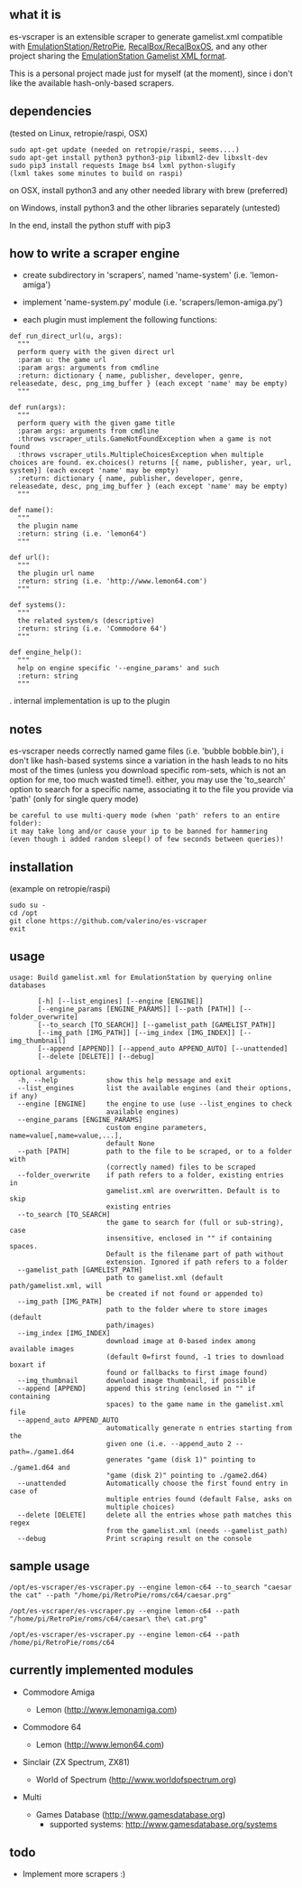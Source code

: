 what it is
----------
es-vscraper is an extensible scraper to generate gamelist.xml compatible with [EmulationStation/RetroPie](https://retropie.org.uk/),  [RecalBox/RecalBoxOS](https://www.recalbox.com/), and any other project sharing the [EmulationStation Gamelist XML format](https://github.com/Aloshi/EmulationStation/blob/master/GAMELISTS.md).

This is a personal project made just for myself (at the moment), since i don't like the available hash-only-based scrapers.

dependencies
------------
(tested on Linux, retropie/raspi, OSX)
~~~~
sudo apt-get update (needed on retropie/raspi, seems....)
sudo apt-get install python3 python3-pip libxml2-dev libxslt-dev
sudo pip3 install requests Image bs4 lxml python-slugify
(lxml takes some minutes to build on raspi)
~~~~
on OSX, install python3 and any other needed library with brew (preferred)

on Windows, install python3 and the other libraries separately (untested)

In the end, install the python stuff with pip3

how to write a scraper engine
---------------------
- create subdirectory in 'scrapers', named 'name-system' (i.e. 'lemon-amiga')

- implement 'name-system.py' module (i.e. 'scrapers/lemon-amiga.py')

- each plugin must implement the following functions:
~~~~
def run_direct_url(u, args):
  """
  perform query with the given direct url
  :param u: the game url
  :param args: arguments from cmdline
  :return: dictionary { name, publisher, developer, genre, releasedate, desc, png_img_buffer } (each except 'name' may be empty)
  """

def run(args):
  """
  perform query with the given game title
  :param args: arguments from cmdline
  :throws vscraper_utils.GameNotFoundException when a game is not found
  :throws vscraper_utils.MultipleChoicesException when multiple choices are found. ex.choices() returns [{ name, publisher, year, url, system}] (each except 'name' may be empty)
  :return: dictionary { name, publisher, developer, genre, releasedate, desc, png_img_buffer } (each except 'name' may be empty)
  """

def name():
  """
  the plugin name
  :return: string (i.e. 'lemon64')
  """

def url():
  """
  the plugin url name
  :return: string (i.e. 'http://www.lemon64.com')
  """

def systems():
  """
  the related system/s (descriptive)
  :return: string (i.e. 'Commodore 64')
  """

def engine_help():
  """
  help on engine specific '--engine_params' and such
  :return: string
  """
~~~~

. internal implementation is up to the plugin

notes
----
es-vscraper needs correctly named game files (i.e. 'bubble bobble.bin'), i don't like hash-based systems since a variation in the hash leads to no hits most of the times (unless you download specific rom-sets, which is not an option for me, too much wasted time!).
either, you may use the 'to_search' option to search for a specific name, associating it to the file you provide via 'path' (only for single query mode)

~~~~
be careful to use multi-query mode (when 'path' refers to an entire folder): 
it may take long and/or cause your ip to be banned for hammering 
(even though i added random sleep() of few seconds between queries)!
~~~~

installation
------------
(example on retropie/raspi)
~~~~
sudo su -
cd /opt
git clone https://github.com/valerino/es-vscraper
exit
~~~~

usage
-----
~~~~
usage: Build gamelist.xml for EmulationStation by querying online databases

       [-h] [--list_engines] [--engine [ENGINE]]
       [--engine_params [ENGINE_PARAMS]] [--path [PATH]] [--folder_overwrite]
       [--to_search [TO_SEARCH]] [--gamelist_path [GAMELIST_PATH]]
       [--img_path [IMG_PATH]] [--img_index [IMG_INDEX]] [--img_thumbnail]
       [--append [APPEND]] [--append_auto APPEND_AUTO] [--unattended]
       [--delete [DELETE]] [--debug]

optional arguments:
  -h, --help            show this help message and exit
  --list_engines        list the available engines (and their options, if any)
  --engine [ENGINE]     the engine to use (use --list_engines to check
                        available engines)
  --engine_params [ENGINE_PARAMS]
                        custom engine parameters, name=value[,name=value,...],
                        default None
  --path [PATH]         path to the file to be scraped, or to a folder with
                        (correctly named) files to be scraped
  --folder_overwrite    if path refers to a folder, existing entries in
                        gamelist.xml are overwritten. Default is to skip
                        existing entries
  --to_search [TO_SEARCH]
                        the game to search for (full or sub-string), case
                        insensitive, enclosed in "" if containing spaces.
                        Default is the filename part of path without
                        extension. Ignored if path refers to a folder
  --gamelist_path [GAMELIST_PATH]
                        path to gamelist.xml (default path/gamelist.xml, will
                        be created if not found or appended to)
  --img_path [IMG_PATH]
                        path to the folder where to store images (default
                        path/images)
  --img_index [IMG_INDEX]
                        download image at 0-based index among available images
                        (default 0=first found, -1 tries to download boxart if
                        found or fallbacks to first image found)
  --img_thumbnail       download image thumbnail, if possible
  --append [APPEND]     append this string (enclosed in "" if containing
                        spaces) to the game name in the gamelist.xml file
  --append_auto APPEND_AUTO
                        automatically generate n entries starting from the
                        given one (i.e. --append_auto 2 --path=./game1.d64
                        generates "game (disk 1)" pointing to ./game1.d64 and
                        "game (disk 2)" pointing to ./game2.d64)
  --unattended          Automatically choose the first found entry in case of
                        multiple entries found (default False, asks on
                        multiple choices)
  --delete [DELETE]     delete all the entries whose path matches this regex
                        from the gamelist.xml (needs --gamelist_path)
  --debug               Print scraping result on the console
~~~~

sample usage
------------
~~~~
/opt/es-vscraper/es-vscraper.py --engine lemon-c64 --to_search "caesar the cat" --path "/home/pi/RetroPie/roms/c64/caesar.prg"

/opt/es-vscraper/es-vscraper.py --engine lemon-c64 --path "/home/pi/RetroPie/roms/c64/caesar\ the\ cat.prg"

/opt/es-vscraper/es-vscraper.py --engine lemon-c64 --path /home/pi/RetroPie/roms/c64
~~~~

currently implemented modules
-----------------------------
- Commodore Amiga
  - Lemon (http://www.lemonamiga.com)

- Commodore 64
  - Lemon (http://www.lemon64.com)

- Sinclair (ZX Spectrum, ZX81)
  - World of Spectrum (http://www.worldofspectrum.org)

- Multi
  - Games Database (http://www.gamesdatabase.org)
    - supported systems: http://www.gamesdatabase.org/systems

todo
----
- Implement more scrapers :)
